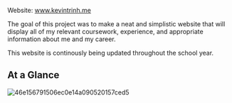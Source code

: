 
Website: www.kevintrinh.me

The goal of this project was to make a neat and simplistic website that will display
all of my relevant coursework, experience, and appropriate information about me and
my career. 

This website is continously being updated throughout the school year.

## At a Glance
![46e156791506ec0e14a090520157ced5](https://user-images.githubusercontent.com/48145892/196124376-180430a9-3742-4b55-b139-c550c3b0bd24.gif)
